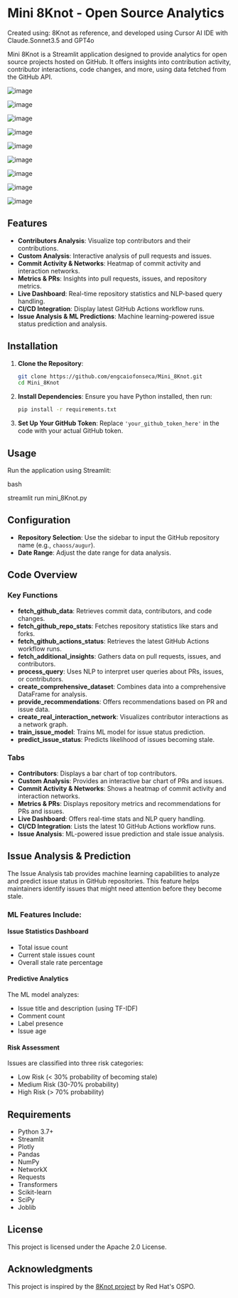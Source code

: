 # Mini 8Knot - Open Source Analytics
Created using: 8Knot as reference, and developed using Cursor AI IDE with Claude.Sonnet3.5 and GPT4o

Mini 8Knot is a Streamlit application designed to provide analytics for open source projects hosted on GitHub. It offers insights into contribution activity, contributor interactions, code changes, and more, using data fetched from the GitHub API.

![image](https://github.com/user-attachments/assets/67fb95bf-78a2-4663-b27a-21500b48f3c4)

![image](https://github.com/user-attachments/assets/565b6a77-2478-46c4-9ef5-b8a3b775bc77)

![image](https://github.com/user-attachments/assets/bb0aaef7-0971-4bf2-8068-49991520cd03)

![image](https://github.com/user-attachments/assets/b28a82bb-cad9-4e78-8e6e-5c2f5d056abc)

![image](https://github.com/user-attachments/assets/c7f5d172-febb-46d6-ae5a-749f4a168de9)

![image](https://github.com/user-attachments/assets/67558e2b-2bce-490d-8211-f98ac00f6ad7)

![image](https://github.com/user-attachments/assets/7a5a2c1d-133a-462d-b8ea-33fc318cba24)

![image](https://github.com/user-attachments/assets/ebe547d6-0095-45c8-8faf-d5d703bb1b5c)

![image](https://github.com/user-attachments/assets/7ba7f672-8c98-4d16-af8a-fa0443195c49)


## Features

- **Contributors Analysis**: Visualize top contributors and their contributions.
- **Custom Analysis**: Interactive analysis of pull requests and issues.
- **Commit Activity & Networks**: Heatmap of commit activity and interaction networks.
- **Metrics & PRs**: Insights into pull requests, issues, and repository metrics.
- **Live Dashboard**: Real-time repository statistics and NLP-based query handling.
- **CI/CD Integration**: Display latest GitHub Actions workflow runs.
- **Issue Analysis & ML Predictions**: Machine learning-powered issue status prediction and analysis.


## Installation

1. **Clone the Repository**:
   ```bash
   git clone https://github.com/engcaiofonseca/Mini_8Knot.git
   cd Mini_8Knot
   ```

2. **Install Dependencies**:
   Ensure you have Python installed, then run:
   ```bash
   pip install -r requirements.txt
   ```

3. **Set Up Your GitHub Token**:
   Replace `'your_github_token_here'` in the code with your actual GitHub token.

## Usage

Run the application using Streamlit:

bash

streamlit run mini_8Knot.py


## Configuration

- **Repository Selection**: Use the sidebar to input the GitHub repository name (e.g., `chaoss/augur`).
- **Date Range**: Adjust the date range for data analysis.

## Code Overview

### Key Functions

- **fetch_github_data**: Retrieves commit data, contributors, and code changes.
- **fetch_github_repo_stats**: Fetches repository statistics like stars and forks.
- **fetch_github_actions_status**: Retrieves the latest GitHub Actions workflow runs.
- **fetch_additional_insights**: Gathers data on pull requests, issues, and contributors.
- **process_query**: Uses NLP to interpret user queries about PRs, issues, or contributors.
- **create_comprehensive_dataset**: Combines data into a comprehensive DataFrame for analysis.
- **provide_recommendations**: Offers recommendations based on PR and issue data.
- **create_real_interaction_network**: Visualizes contributor interactions as a network graph.
- **train_issue_model**: Trains ML model for issue status prediction.
- **predict_issue_status**: Predicts likelihood of issues becoming stale.

  
### Tabs

- **Contributors**: Displays a bar chart of top contributors.
- **Custom Analysis**: Provides an interactive bar chart of PRs and issues.
- **Commit Activity & Networks**: Shows a heatmap of commit activity and interaction networks.
- **Metrics & PRs**: Displays repository metrics and recommendations for PRs and issues.
- **Live Dashboard**: Offers real-time stats and NLP query handling.
- **CI/CD Integration**: Lists the latest 10 GitHub Actions workflow runs.
- **Issue Analysis**: ML-powered issue prediction and stale issue analysis.

## Issue Analysis & Prediction

The Issue Analysis tab provides machine learning capabilities to analyze and predict issue status in GitHub repositories. This feature helps maintainers identify issues that might need attention before they become stale.

### ML Features Include:

#### Issue Statistics Dashboard
- Total issue count
- Current stale issues count
- Overall stale rate percentage

#### Predictive Analytics
The ML model analyzes:
- Issue title and description (using TF-IDF)
- Comment count
- Label presence
- Issue age

#### Risk Assessment
Issues are classified into three risk categories:
- Low Risk (< 30% probability of becoming stale)
- Medium Risk (30-70% probability)
- High Risk (> 70% probability)

## Requirements

- Python 3.7+
- Streamlit
- Plotly
- Pandas
- NumPy
- NetworkX
- Requests
- Transformers
- Scikit-learn
- SciPy
- Joblib

  
## License

This project is licensed under the Apache 2.0 License.

## Acknowledgments

This project is inspired by the [8Knot project](https://github.com/oss-aspen/8Knot/tree/dev) by Red Hat's OSPO.
